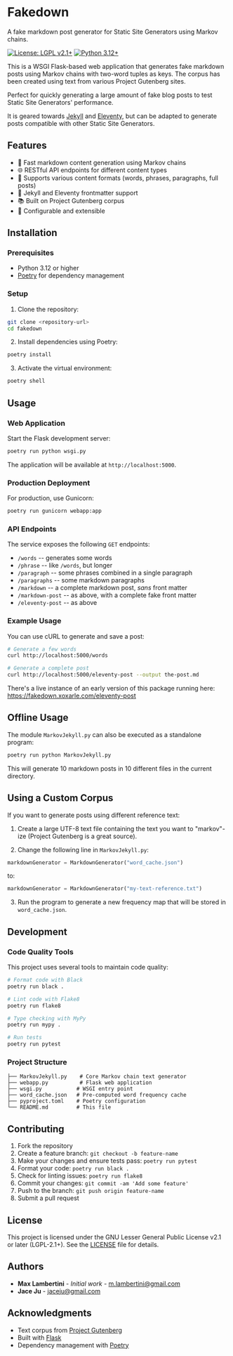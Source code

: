 # Fakedown

A fake markdown post generator for Static Site Generators using Markov chains.

[![License: LGPL v2.1+](https://img.shields.io/badge/License-LGPL_v2.1+-blue.svg)](https://www.gnu.org/licenses/lgpl-2.1)
[![Python 3.12+](https://img.shields.io/badge/python-3.12+-blue.svg)](https://www.python.org/downloads/)

This is a WSGI Flask-based web application that generates fake markdown posts using Markov chains with two-word tuples as keys. The corpus has been created using text from various Project Gutenberg sites.

Perfect for quickly generating a large amount of fake blog posts to test Static Site Generators' performance.

It is geared towards [Jekyll](https://jekyllrb.com) and [Eleventy](https://11ty.dev), but can be adapted to generate posts compatible with other Static Site Generators.

## Features

- 🚀 Fast markdown content generation using Markov chains
- 🌐 RESTful API endpoints for different content types
- 📝 Supports various content formats (words, phrases, paragraphs, full posts)
- 🎯 Jekyll and Eleventy frontmatter support
- 📚 Built on Project Gutenberg corpus
- 🔧 Configurable and extensible

## Installation

### Prerequisites

- Python 3.12 or higher
- [Poetry](https://python-poetry.org/) for dependency management

### Setup

1. Clone the repository:
```bash
git clone <repository-url>
cd fakedown
```

2. Install dependencies using Poetry:
```bash
poetry install
```

3. Activate the virtual environment:
```bash
poetry shell
```

## Usage

### Web Application

Start the Flask development server:

```bash
poetry run python wsgi.py
```

The application will be available at `http://localhost:5000`.

### Production Deployment

For production, use Gunicorn:

```bash
poetry run gunicorn webapp:app
```

### API Endpoints

The service exposes the following `GET` endpoints:

- `/words` -- generates some words
- `/phrase` -- like `/words`, but longer
- `/paragraph` -- some phrases combined in a single paragraph
- `/paragraphs` -- some markdown paragraphs
- `/markdown` -- a complete markdown post, _sans_ front matter
- `/markdown-post` -- as above, with a complete fake front matter
- `/eleventy-post` -- as above

### Example Usage

You can use cURL to generate and save a post:

```bash
# Generate a few words
curl http://localhost:5000/words

# Generate a complete post
curl http://localhost:5000/eleventy-post --output the-post.md
```

There's a live instance of an early version of this package running here: https://fakedown.xoxarle.com/eleventy-post

## Offline Usage

The module `MarkovJekyll.py` can also be executed as a standalone program:

```bash
poetry run python MarkovJekyll.py
```

This will generate 10 markdown posts in 10 different files in the current directory. 

## Using a Custom Corpus

If you want to generate posts using different reference text:

1. Create a large UTF-8 text file containing the text you want to "markov"-ize (Project Gutenberg is a great source).

2. Change the following line in `MarkovJekyll.py`:

```python
markdownGenerator = MarkdownGenerator("word_cache.json")
```

to:

```python
markdownGenerator = MarkdownGenerator("my-text-reference.txt")
```

3. Run the program to generate a new frequency map that will be stored in `word_cache.json`.

## Development

### Code Quality Tools

This project uses several tools to maintain code quality:

```bash
# Format code with Black
poetry run black .

# Lint code with Flake8
poetry run flake8

# Type checking with MyPy
poetry run mypy .

# Run tests
poetry run pytest
```

### Project Structure

```
├── MarkovJekyll.py    # Core Markov chain text generator
├── webapp.py          # Flask web application
├── wsgi.py           # WSGI entry point
├── word_cache.json   # Pre-computed word frequency cache
├── pyproject.toml    # Poetry configuration
└── README.md         # This file
```

## Contributing

1. Fork the repository
2. Create a feature branch: `git checkout -b feature-name`
3. Make your changes and ensure tests pass: `poetry run pytest`
4. Format your code: `poetry run black .`
5. Check for linting issues: `poetry run flake8`
6. Commit your changes: `git commit -am 'Add some feature'`
7. Push to the branch: `git push origin feature-name`
8. Submit a pull request

## License

This project is licensed under the GNU Lesser General Public License v2.1 or later (LGPL-2.1+). See the [LICENSE](LICENSE) file for details.

## Authors

- **Max Lambertini** - *Initial work* - [m.lambertini@gmail.com](mailto:m.lambertini@gmail.com)
- **Jace Ju** - [jaceju@gmail.com](mailto:jaceju@gmail.com)

## Acknowledgments

- Text corpus from [Project Gutenberg](https://www.gutenberg.org/)
- Built with [Flask](https://flask.palletsprojects.com/)
- Dependency management with [Poetry](https://python-poetry.org/)
